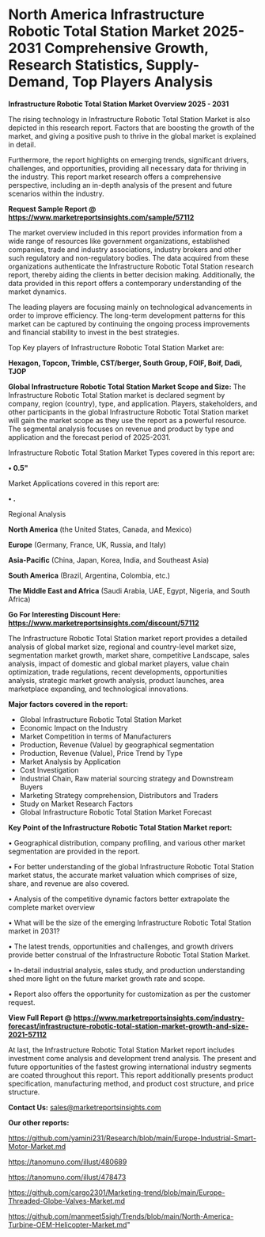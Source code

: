 # North America Infrastructure Robotic Total Station Market 2025-2031 Comprehensive Growth, Research Statistics, Supply-Demand,  Top Players Analysis

<Strong> Infrastructure Robotic Total Station Market Overview 2025 - 2031</strong>

The rising technology in Infrastructure Robotic Total Station Market is also depicted in this research report. Factors that are boosting the growth of the market, and giving a positive push to thrive in the global market is explained in detail.

Furthermore, the report highlights on emerging trends, significant drivers, challenges, and opportunities, providing all necessary data for thriving in the industry. This report market research offers a comprehensive perspective, including an in-depth analysis of the present and future scenarios within the industry.

<strong>Request Sample Report @ <a href=https://www.marketreportsinsights.com/sample/57112>https://www.marketreportsinsights.com/sample/57112</a></strong>

The market overview included in this report provides information from a wide range of resources like government organizations, established companies, trade and industry associations, industry brokers and other such regulatory and non-regulatory bodies. The data acquired from these organizations authenticate the Infrastructure Robotic Total Station research report, thereby aiding the clients in better decision making. Additionally, the data provided in this report offers a contemporary understanding of the market dynamics.

The leading players are focusing mainly on technological advancements in order to improve efficiency. The long-term development patterns for this market can be captured by continuing the ongoing process improvements and financial stability to invest in the best strategies.

Top Key players of Infrastructure Robotic Total Station Market are:

<strong>Hexagon, Topcon, Trimble, CST/berger, South Group, FOIF, Boif, Dadi, TJOP</strong>

<strong><b>Global Infrastructure Robotic Total Station Market Scope and Size:</b></strong>
The Infrastructure Robotic Total Station market is declared segment by company, region (country), type, and application. Players, stakeholders, and other participants in the global Infrastructure Robotic Total Station market will gain the market scope as they use the report as a powerful resource. The segmental analysis focuses on revenue and product by type and application and the forecast period of 2025-2031.

Infrastructure Robotic Total Station Market Types covered in this report are:

<strong>• 0.5&#34;</strong>

Market Applications covered in this report are:

<strong>• .</strong> 

Regional Analysis

<strong>North America</strong> (the United States, Canada, and Mexico)

<strong>Europe</strong> (Germany, France, UK, Russia, and Italy)

<strong>Asia-Pacific</strong> (China, Japan, Korea, India, and Southeast Asia)

<strong>South America</strong> (Brazil, Argentina, Colombia, etc.)

<strong>The Middle East and Africa</strong> (Saudi Arabia, UAE, Egypt, Nigeria, and South Africa)

<strong>Go For Interesting Discount Here: <a href=https://www.marketreportsinsights.com/discount/57112>https://www.marketreportsinsights.com/discount/57112</a></strong>

The Infrastructure Robotic Total Station market report provides a detailed analysis of global market size, regional and country-level market size, segmentation market growth, market share, competitive Landscape, sales analysis, impact of domestic and global market players, value chain optimization, trade regulations, recent developments, opportunities analysis, strategic market growth analysis, product launches, area marketplace expanding, and technological innovations.

<strong><b>Major factors covered in the report:</b></strong>
<ul>
  <li>Global Infrastructure Robotic Total Station Market </li>
  <li>Economic Impact on the Industry</li>
  <li>Market Competition in terms of Manufacturers</li>
  <li>Production, Revenue (Value) by geographical segmentation</li>
  <li>Production, Revenue (Value), Price Trend by Type</li>
  <li>Market Analysis by Application</li>
  <li>Cost Investigation</li>
  <li>Industrial Chain, Raw material sourcing strategy and Downstream Buyers</li>
  <li>Marketing Strategy comprehension, Distributors and Traders</li>
  <li>Study on Market Research Factors</li>
  <li>Global Infrastructure Robotic Total Station Market Forecast</li>
</ul>

<strong><b>Key Point of the Infrastructure Robotic Total Station Market report:</b></strong>

• Geographical distribution, company profiling, and various other market segmentation are provided in the report.

• For better understanding of the global Infrastructure Robotic Total Station market status, the accurate market valuation which comprises of size, share, and revenue are also covered.

• Analysis of the competitive dynamic factors better extrapolate the complete market overview

• What will be the size of the emerging Infrastructure Robotic Total Station market in 2031?

• The latest trends, opportunities and challenges, and growth drivers provide better construal of the Infrastructure Robotic Total Station Market.

• In-detail industrial analysis, sales study, and production understanding shed more light on the future market growth rate and scope.

• Report also offers the opportunity for customization as per the customer request.

<strong><b>View Full Report @ <a href=https://www.marketreportsinsights.com/industry-forecast/infrastructure-robotic-total-station-market-growth-and-size-2021-57112>https://www.marketreportsinsights.com/industry-forecast/infrastructure-robotic-total-station-market-growth-and-size-2021-57112</a></b></strong>


At last, the Infrastructure Robotic Total Station Market report includes investment come analysis and development trend analysis. The present and future opportunities of the fastest growing international industry segments are coated throughout this report. This report additionally presents product specification, manufacturing method, and product cost structure, and price structure.

<strong>Contact Us:</strong>
sales@marketreportsinsights.com

<strong>Our other reports:</strong>

<a href=https://github.com/yamini231/Research/blob/main/Europe-Industrial-Smart-Motor-Market.md>https://github.com/yamini231/Research/blob/main/Europe-Industrial-Smart-Motor-Market.md</a>

<a href=https://tanomuno.com/illust/480689>https://tanomuno.com/illust/480689</a>

<a href=https://tanomuno.com/illust/478473>https://tanomuno.com/illust/478473</a>

<a href=https://github.com/cargo2301/Marketing-trend/blob/main/Europe-Threaded-Globe-Valves-Market.md>https://github.com/cargo2301/Marketing-trend/blob/main/Europe-Threaded-Globe-Valves-Market.md</a>

<a href=https://github.com/manmeet5sigh/Trends/blob/main/North-America-Turbine-OEM-Helicopter-Market.md>https://github.com/manmeet5sigh/Trends/blob/main/North-America-Turbine-OEM-Helicopter-Market.md</a>"
